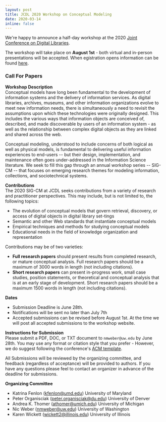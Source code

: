 ```yaml
---
layout: post
title: JCDL 2020 Workshop on Conceptual Modeling
date: 2020-03-14
inline: false
---
```


We're happy to announce a half-day workshop at the 2020 [Joint Conference on Digital Libraries](https://2020.jcdl.org/). 

The workshop will take place on **August 1st** - both virtual and in-person presentations will be accepted. When egistration opens information can be found [here](https://2020.jcdl.org/Registration.html).

### Call For Papers

**Workshop Description**        
Conceptual models have long been fundamental to the development of information systems and the delivery of information services. As digital libraries, archives, museums, and other information organizations evolve to meet new information needs, there is simultaneously a need to revisit the assumptions upon which these technologies were originally designed. This includes the various ways that information objects are conceived of, described, and made discoverable by users of an information system -  as well as the relationship between complex digital objects as they are linked and shared across the web. 

Conceptual modeling, understood to include concerns of both logical as well as physical models, is fundamental to delivering useful information experiences to end-users --  but their design, implementation, and maintenance often goes under-addressed in the Information Science literature. We seek to fill this gap through an annual workshop series -- SIG-CM -- that focuses on emerging research themes for modeling information, collections, and sociotechnical systems. 

**Contributions**       
The 2020 SIG-CM at JCDL seeks contributions from a variety of research and practitioner perspectives. This may include, but is not limited to, the following topics: 

- The evolution of conceptual models that govern retrieval, discovery, or access of digital objects in digital library set-tings
- Semantic and other Web standards that instantiate conceptual models
- Empirical techniques and methods for studying conceptual models
- Educational needs in the field of knowledge organization and representation

Contributions may be of two varieties:
- **Full research papers** should present results from completed research, or mature conceptual analysis. Full research papers should be a maximum of 3000 words in length (not including citations).
- **Short research papers** can present in-progress work, small case studies, position statements, or theoretical and conceptual analysis that is at an early stage of development. Short research papers should be a maximum 1500 words in length (not including citations).

**Dates**          
- Submission Deadline is June 28th. 
- Notifications will be sent no later than July 7th 
- Accepted submissions can be revised before August 1st. At the time we will post all accepted submissions to the workshop website.

**Instructions for Submission**            
Please submit a PDF, DOC, or TXT document to `nmweber@uw.edu` by June 28th. You may use any format or citation style that you prefer - However, we do suggest following the conference's [ACM template](https://www.acm.org/publications/proceedings-template).  

All Submissions will be reviewed by the organizing committee, and feedback (regardless of acceptance) will be provided to authors. If you have any questions please feel to contact an organizer in advance of the deadline for submissions. 
<br>

**Organizing Committee**            
- Katrina Fenlon (kfenlon@umd.edu) University of Maryland
- Peter Organisciak (peter.organisciak@du.edu) University of Denver
- Andrea K. Thomer (athomer@umich.edu) University of Michigan
- Nic Weber (nmweber@uw.edu) University of Washington
- Karen Wickett (wickett2@illinois.edu) University of Illinois 
